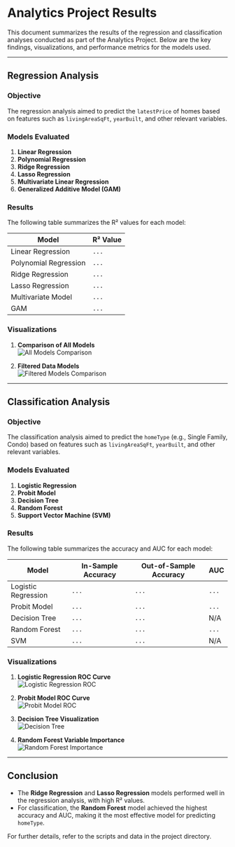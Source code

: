 # Analytics Project Results

This document summarizes the results of the regression and classification analyses conducted as part of the Analytics Project. Below are the key findings, visualizations, and performance metrics for the models used.

---

## **Regression Analysis**

### **Objective**
The regression analysis aimed to predict the `latestPrice` of homes based on features such as `livingAreaSqFt`, `yearBuilt`, and other relevant variables.

### **Models Evaluated**
1. **Linear Regression**
2. **Polynomial Regression**
3. **Ridge Regression**
4. **Lasso Regression**
5. **Multivariate Linear Regression**
6. **Generalized Additive Model (GAM)**

### **Results**
The following table summarizes the R² values for each model:

| Model                | R² Value |
|----------------------|----------|
| Linear Regression    | `...`    |
| Polynomial Regression| `...`    |
| Ridge Regression     | `...`    |
| Lasso Regression     | `...`    |
| Multivariate Model   | `...`    |
| GAM                  | `...`    |

### **Visualizations**
1. **Comparison of All Models**  
   ![All Models Comparison](img/reg/all_models_comparison.png)

2. **Filtered Data Models**  
   ![Filtered Models Comparison](img/reg/filtered_models_comparison.png)

---

## **Classification Analysis**

### **Objective**
The classification analysis aimed to predict the `homeType` (e.g., Single Family, Condo) based on features such as `livingAreaSqFt`, `yearBuilt`, and other relevant variables.

### **Models Evaluated**
1. **Logistic Regression**
2. **Probit Model**
3. **Decision Tree**
4. **Random Forest**
5. **Support Vector Machine (SVM)**

### **Results**
The following table summarizes the accuracy and AUC for each model:

| Model                | In-Sample Accuracy | Out-of-Sample Accuracy | AUC   |
|----------------------|--------------------|------------------------|-------|
| Logistic Regression  | `...`             | `...`                 | `...` |
| Probit Model         | `...`             | `...`                 | `...` |
| Decision Tree        | `...`             | `...`                 | N/A   |
| Random Forest        | `...`             | `...`                 | `...` |
| SVM                  | `...`             | `...`                 | N/A   |

### **Visualizations**
1. **Logistic Regression ROC Curve**  
   ![Logistic Regression ROC](img/class/logistic_regression_roc.png)

2. **Probit Model ROC Curve**  
   ![Probit Model ROC](img/class/probit_model_roc.png)

3. **Decision Tree Visualization**  
   ![Decision Tree](img/class/decision_tree.png)

4. **Random Forest Variable Importance**  
   ![Random Forest Importance](img/class/random_forest_importance.png)

---

## **Conclusion**
- The **Ridge Regression** and **Lasso Regression** models performed well in the regression analysis, with high R² values.
- For classification, the **Random Forest** model achieved the highest accuracy and AUC, making it the most effective model for predicting `homeType`.

For further details, refer to the scripts and data in the project directory.